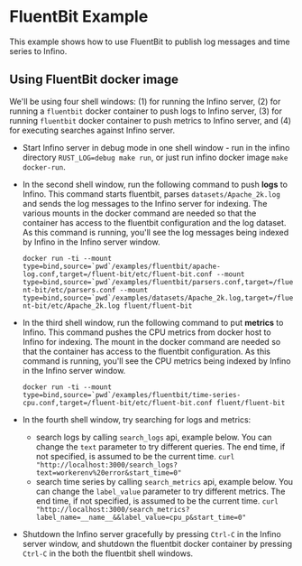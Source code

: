 # FluentBit Example

This example shows how to use FluentBit to publish log messages and time series to Infino.

## Using FluentBit docker image

We'll be using four shell windows: (1) for running the Infino server, (2) for running a `fluentbit` docker container to push logs to Infino server, (3) for running `fluentbit` docker container to push metrics to Infino server, and (4) for executing searches against Infino server.

* Start Infino server in debug mode in one shell window - run in the infino directory `RUST_LOG=debug make run`, or just run infino docker image `make docker-run`.

* In the second shell window, run the following command to push **logs** to Infino. This command starts fluentbit, parses `datasets/Apache_2k.log` and sends the log messages to the Infino server for indexing. The various mounts in the docker command are needed so that the container has access to the fluentbit configuration and the log dataset. As this command is running, you'll see the log messages being indexed by Infino in the Infino server window.

  ```docker run -ti --mount type=bind,source=`pwd`/examples/fluentbit/apache-log.conf,target=/fluent-bit/etc/fluent-bit.conf --mount type=bind,source=`pwd`/examples/fluentbit/parsers.conf,target=/fluent-bit/etc/parsers.conf --mount type=bind,source=`pwd`/examples/datasets/Apache_2k.log,target=/fluent-bit/etc/Apache_2k.log fluent/fluent-bit```


* In the third shell window, run the following command to put **metrics** to Infino. This command pushes the CPU metrics from docker host to Infino
for indexing. The mount in the docker command are needed so that the container has access to the fluentbit configuration. As this command is running, you'll see the CPU metrics being indexed by Infino in the Infino server window.

  ```docker run -ti --mount type=bind,source=`pwd`/examples/fluentbit/time-series-cpu.conf,target=/fluent-bit/etc/fluent-bit.conf fluent/fluent-bit```


* In the fourth shell window, try searching for logs and metrics:
  * search logs by calling `search_logs` api, example below. You can change the `text` parameter to try different queries. The end time,
if not specified, is assumed to be the current time.
  ```curl "http://localhost:3000/search_logs?text=workerenv%20error&start_time=0"```
  * search time series by calling `search_metrics` api, example below. You can change the `label_value` parameter to try different metrics.
The end time, if not specified, is assumed to be the current time.
  ```curl "http://localhost:3000/search_metrics?label_name=__name__&&label_value=cpu_p&start_time=0"```

* Shutdown the Infino server gracefully by pressing `Ctrl-C` in the Infino server window, and shutdown the fluentbit docker container by pressing `Ctrl-C` in the both the fluentbit shell windows.
